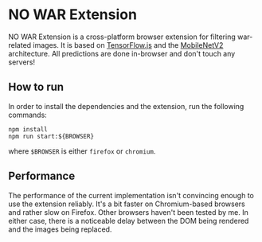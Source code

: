 # NO WAR Extension

NO WAR Extension is a cross-platform browser extension for filtering war-related images. It is based on [TensorFlow.js](https://www.tensorflow.org/js) and the [MobileNetV2](https://arxiv.org/abs/1801.04381) architecture. All predictions are done in-browser and don't touch any servers!

## How to run

In order to install the dependencies and the extension, run the following commands:

```shell
npm install
npm run start:${BROWSER}
```
where `$BROWSER` is either `firefox` or `chromium`.

## Performance

The performance of the current implementation isn't convincing enough to use the extension reliably. It's a bit faster on Chromium-based browsers and rather slow on Firefox. Other browsers haven't been tested by me. In either case, there is a noticeable delay between the DOM being rendered and the images being replaced.
